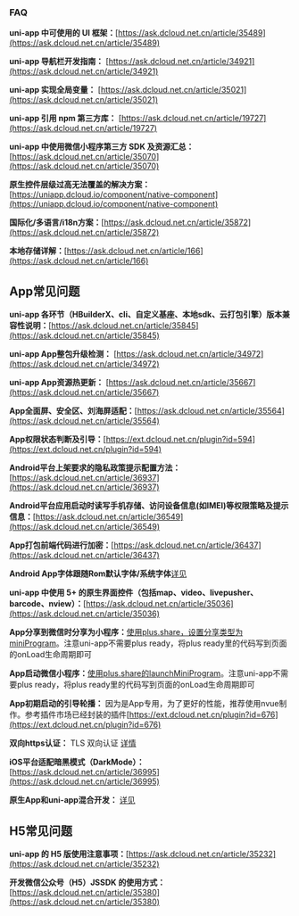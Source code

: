 ### FAQ

**uni-app 中可使用的 UI 框架：**[https://ask.dcloud.net.cn/article/35489](https://ask.dcloud.net.cn/article/35489)

**uni-app 导航栏开发指南：** [https://ask.dcloud.net.cn/article/34921](https://ask.dcloud.net.cn/article/34921)

**uni-app 实现全局变量：** [https://ask.dcloud.net.cn/article/35021](https://ask.dcloud.net.cn/article/35021)

**uni-app 引用 npm 第三方库：** [https://ask.dcloud.net.cn/article/19727](https://ask.dcloud.net.cn/article/19727)

**uni-app 中使用微信小程序第三方 SDK 及资源汇总：**[https://ask.dcloud.net.cn/article/35070](https://ask.dcloud.net.cn/article/35070)

**原生控件层级过高无法覆盖的解决方案：**[https://uniapp.dcloud.io/component/native-component](https://uniapp.dcloud.io/component/native-component)

**国际化/多语言/i18n方案：**[https://ask.dcloud.net.cn/article/35872](https://ask.dcloud.net.cn/article/35872)

**本地存储详解：**[https://ask.dcloud.net.cn/article/166](https://ask.dcloud.net.cn/article/166)

## App常见问题

**uni-app 各环节（HBuilderX、cli、自定义基座、本地sdk、云打包引擎）版本兼容性说明：**[https://ask.dcloud.net.cn/article/35845](https://ask.dcloud.net.cn/article/35845)

**uni-app App整包升级检测：** [https://ask.dcloud.net.cn/article/34972](https://ask.dcloud.net.cn/article/34972)

**uni-app App资源热更新：** [https://ask.dcloud.net.cn/article/35667](https://ask.dcloud.net.cn/article/35667)

**App全面屏、安全区、刘海屏适配：**[https://ask.dcloud.net.cn/article/35564](https://ask.dcloud.net.cn/article/35564)

**App权限状态判断及引导：**[https://ext.dcloud.net.cn/plugin?id=594](https://ext.dcloud.net.cn/plugin?id=594)

**Android平台上架要求的隐私政策提示配置方法：**[https://ask.dcloud.net.cn/article/36937](https://ask.dcloud.net.cn/article/36937)

**Android平台应用启动时读写手机存储、访问设备信息(如IMEI)等权限策略及提示信息：**[https://ask.dcloud.net.cn/article/36549](https://ask.dcloud.net.cn/article/36549)

**App打包前端代码进行加密：**[https://ask.dcloud.net.cn/article/36437](https://ask.dcloud.net.cn/article/36437)

**Android App字体跟随Rom默认字体/系统字体**[详见](https://uniapp.dcloud.net.cn/component/native-component?id=android%e7%b3%bb%e7%bb%9f%e4%b8%bb%e9%a2%98%e5%ad%97%e4%bd%93%e5%af%b9%e5%8e%9f%e7%94%9f%e7%bb%84%e4%bb%b6%e6%b8%b2%e6%9f%93%e7%9a%84%e5%bd%b1%e5%93%8d)

**uni-app 中使用 5+ 的原生界面控件（包括map、video、livepusher、barcode、nview）：**[https://ask.dcloud.net.cn/article/35036](https://ask.dcloud.net.cn/article/35036)

**App分享到微信时分享为小程序：**[使用plus.share，设置分享类型为miniProgram](https://www.html5plus.org/doc/zh_cn/share.html#plus.share.WeixinMiniProgramOptions)。注意uni-app不需要plus ready，将plus ready里的代码写到页面的onLoad生命周期即可

**App启动微信小程序：**[使用plus.share的launchMiniProgram](https://www.html5plus.org/doc/zh_cn/share.html#plus.share.ShareService.launchMiniProgram)。注意uni-app不需要plus ready，将plus ready里的代码写到页面的onLoad生命周期即可

**App初期启动的引导轮播：** 因为是App专用，为了更好的性能，推荐使用nvue制作。参考插件市场已经封装的插件[https://ext.dcloud.net.cn/plugin?id=676](https://ext.dcloud.net.cn/plugin?id=676)

**双向https认证：** TLS 双向认证 [详情](https://ask.dcloud.net.cn/article/38981)

**iOS平台适配暗黑模式（DarkMode）：**[https://ask.dcloud.net.cn/article/36995](https://ask.dcloud.net.cn/article/36995)

**原生App和uni-app混合开发：** [详见](hybrid)

## H5常见问题

**uni-app 的 H5 版使用注意事项：**[https://ask.dcloud.net.cn/article/35232](https://ask.dcloud.net.cn/article/35232)

**开发微信公众号（H5）JSSDK 的使用方式：**[https://ask.dcloud.net.cn/article/35380](https://ask.dcloud.net.cn/article/35380)
